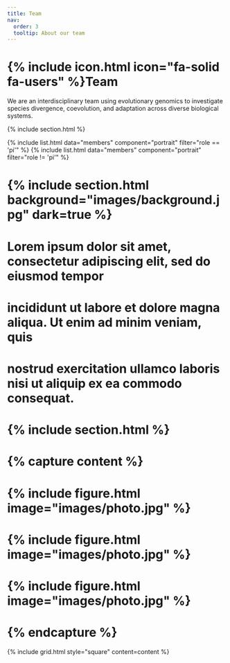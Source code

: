 ```yaml
---
title: Team
nav:
  order: 3
  tooltip: About our team
---
```


# {% include icon.html icon="fa-solid fa-users" %}Team

We are an interdisciplinary team using evolutionary genomics to investigate species divergence, coevolution, and adaptation across diverse biological systems.

{% include section.html %}

{% include list.html data="members" component="portrait" filter="role == 'pi'" %}
{% include list.html data="members" component="portrait" filter="role != 'pi'" %}

# {% include section.html background="images/background.jpg" dark=true %}

# Lorem ipsum dolor sit amet, consectetur adipiscing elit, sed do eiusmod tempor
# incididunt ut labore et dolore magna aliqua. Ut enim ad minim veniam, quis
# nostrud exercitation ullamco laboris nisi ut aliquip ex ea commodo consequat.

# {% include section.html %}

# {% capture content %}

# {% include figure.html image="images/photo.jpg" %}
# {% include figure.html image="images/photo.jpg" %}
# {% include figure.html image="images/photo.jpg" %}

# {% endcapture %}

{% include grid.html style="square" content=content %}
